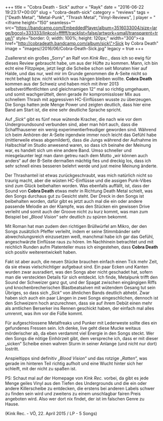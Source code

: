 +++
title = "Cobra Death - Sick"
author = "Rayk"
date = "2016-06-22 19:23:17+00:00"
slug = "cobra-death-sick"
category = "reviews"
tags = ["Death Metal", "Metal-Punk", "Thrash Metal", "Vinyl-Reviews", ]
player = "<iframe height=\"150\" seamless=\"\" src=\"https://bandcamp.com/EmbeddedPlayer/album=3516033004/size=large/bgcol=333333/linkcol=ffffff/tracklist=false/artwork=small/transparent=true/\" style=\"border: 0; width: 100%; height: 120px;\" width=\"300\"><a href=\"http://cobradeath.bandcamp.com/album/sick\">Sick by Cobra Death</a></iframe>"
image = "images//2016/06/Cobra-Death-Sick.jpg"
legacy = true
+++

Zuallererst ein großes „Sorry“ an Ralf von _Kink Rec._, dass ich so ewig für dieses Review gebraucht habe, um aus der Hüfte zu kommen. Mann, ich bin echt eine Flitzpiepe, jetzt liegt die Scheibe schon seit Monaten hier auf Halde, und das nur, weil mir im Grunde genommen die A-Seite nicht so recht behagt bzw. nicht wirklich was hängen bleiben wollte. **Cobra Death** kommen aus der Schweiz und haben mich mit ihrer 2013 selbstveröffentlichten und gleichnamigen 12“ mal so richtig umgehauen, und somit wachgerüttelt, denn gerade ihr kompromissloser Mix aus schnellem Thrash mit aggressiven HC-Einflüssen wusste zu überzeugen. Die Songs hatten jede Menge Power und zeigten deutlich, dass hier eine Band am Start ist, die eine sehr deutliche Sprache spricht.

Auf „_Sick_“ gibt es fünf neue wütende Kracher, die nach wie vor dem Undergroundsound verbunden sind, aber man hört auch, dass die Schaffhausener ein wenig experimentierfreudiger geworden sind. Während ich beim Anhören der A-Seite irgendwie immer noch leicht das Gefühl habe (mittlerweile etwas abgemildert), dass die Jungs während der Aufnahme im Halbschlaf im Studio anwesend waren, so dass ich beinahe der Meinung war, es handelt sich um eine andere Band. Umso schneller und miesgelaunter legt man dann getreu nach dem Motto „wir können auch anders“ auf der B-Seite dermaßen mächtig fies und dreckig los, dass ich sehr schnell eines besseren belehrt werde und just meine Meinung änderte.

Der Thrashanteil ist etwas zurückgeschraubt, was mich natürlich nicht so traurig macht, aber die wüsten HC-Einflüsse und die assigen Punk-Vibes sind zum Glück beibehalten worden. Was ebenfalls auffällt, ist, dass der Sound von **Cobra Death** etwas mehr in Richtung Death Metal schielt, was den Songs durchaus gut zu Gesicht steht. Der Dreck in den Songs ist beibehalten worden, dafür gibt es jetzt auch mal die ein oder andere passende Melodie an der Klampfe, was den Stücken ein gewissen Drive verleiht und somit auch der Groove nicht zu kurz kommt, was man zum Beispiel bei „_Blood Vision_“ sehr deutlich zu spüren bekommt.

Mit Roman hat man zudem den richtigen Brüllwürfel am Mikro, der den Songs zusätzlich Pfeffer verleiht, indem er seine Stimmbänder sehr abwechslungsreich einzusetzen weiß, manchmal habe ich gar das Gefühl, angeschwärzte Einflüsse raus zu hören. Im Nachhinein betrachtet und mit reichlich Runden aufm Platenteller muss ich eingestehen, dass **Cobra Death** sich positiv weiterentwickelt haben.

Fakt ist aber auch, die neuen Stücke brauchen einfach einen Tick mehr Zeit, da sie etwas vielschichtiger aufgebaut sind. Ein paar Ecken und Kanten wurden zwar ausradiert, was den Songs aber nicht geschadet hat, sofern man die versteckten Details für sich entdeckt. Ich finde, Metalpunk trifft den Sound der Schweizer ganz gut, und der Spagat zwischen eingängigen Riffs und knochenbrecherischen Blastbeatsalven mit wütendem Gesang tut sein Übriges, so dass sich „_Sick_“ von ähnlichen Bands deutlich abhebt. Zwar haben sich auch ein paar Längen in zwei Songs eingeschlichen, dennoch ist den Schweizern hoch anzurechnen, dass sie auf ihrem Debüt einen mehr als amtlichen Berserker ins Rennen geschickt haben, der einfach mal alles umrennt, was ihm vor die Füße kommt.

Für aufgeschlossene Metalfreaks und Punker mit Lederweste sollte dies ein gefundenes Fressen sein. Ich denke, live geht diese Mucke weitaus mörderischer ab, da eben verdammt viel Energie in den Songs steckt. Wer den Songs die nötige Einhörzeit gibt, dem verspreche ich, dass er mit dieser „sicken“ Scheibe einen wahren Sturm in seiner Anlange (und nicht nur dort) lostritt.

Anspieltipps sind definitiv „_Blood Vision_“ und das rotzige „_Ratten_“, was gerade im hinteren Teil richtig aufholt und eine Wucht hinter sich her schleift, mit der nicht zu spaßen ist.

PS: Schaut mal auf der Homepage von _Kink Rec._ vorbei, da gibt es jede Menge geiles Vinyl aus den Tiefen des Undergrounds und die ein oder andere Killerscheibe zu entdecken, die erstens bei anderen Labels schwer zu finden sein wird und zweitens zu einem unschlagbar fairen Preis angeboten wird. Also wer dort nix findet, der ist im falschen Genre zu Hause.

(Kink Rec. - VÖ, 22. April 2015 / LP - 5 Songs)

